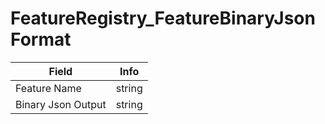 # FeatureRegistry_FeatureBinaryJsonFormat

<table><thead><tr><th>Field</th><th>Info</th></tr></thead><tbody>
<tr><td>Feature Name</td><td>string</td></tr>
<tr><td>Binary Json Output</td><td>string</td></tr>
</tbody></table>